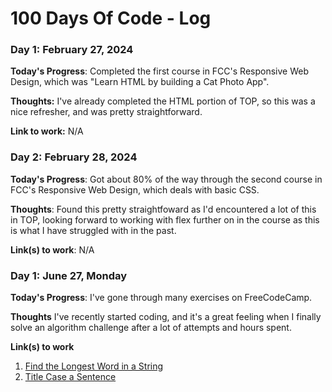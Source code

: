 # 100 Days Of Code - Log

### Day 1: February 27, 2024

**Today's Progress**: Completed the first course in FCC's Responsive Web Design, which was "Learn HTML by building a Cat Photo App".

**Thoughts:** I've already completed the HTML portion of TOP, so this was a nice refresher, and was pretty straightforward.

**Link to work:** N/A

### Day 2: February 28, 2024

**Today's Progress**: Got about 80% of the way through the second course in FCC's Responsive Web Design, which deals with basic CSS.

**Thoughts**: Found this pretty straightfoward as I'd encountered a lot of this in TOP, looking forward to working with flex further on in the course as this is what I have struggled with in the past.

**Link(s) to work**: N/A


### Day 1: June 27, Monday

**Today's Progress**: I've gone through many exercises on FreeCodeCamp.

**Thoughts** I've recently started coding, and it's a great feeling when I finally solve an algorithm challenge after a lot of attempts and hours spent.

**Link(s) to work**
1. [Find the Longest Word in a String](https://www.freecodecamp.com/challenges/find-the-longest-word-in-a-string)
2. [Title Case a Sentence](https://www.freecodecamp.com/challenges/title-case-a-sentence)
